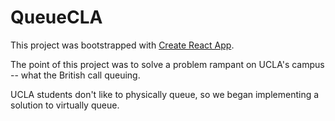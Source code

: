 # QueueCLA

This project was bootstrapped with [Create React App](https://github.com/facebook/create-react-app).

The point of this project was to solve a problem rampant on UCLA's campus -- what the British call queuing.

UCLA students don't like to physically queue, so we began implementing a solution to virtually queue.
